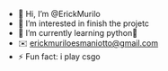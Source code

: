 - 👋 Hi, I’m @ErickMurilo
- 👀 I’m interested in finish the projetc
- 🌱 I’m currently learning python🐍
- ✉️ erickmuriloesmaniotto@gmail.com 
- ⚡ Fun fact: i play csgo

<!---
ErickMurilo/ErickMurilo is a ✨ special ✨ repository because its `README.md` (this file) appears on your GitHub profile.
You can click the Preview link to take a look at your changes.
--->
